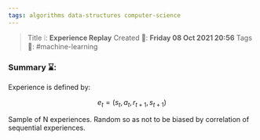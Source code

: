 ```yaml
---
tags: algorithms data-structures computer-science
---
```

> Title ❕: **Experience Replay**
> Created 📅: **Friday 08 Oct 2021 20:56**
  Tags 📎: #machine-learning 

### Summary ⌛:
Experience is defined by:

$$e_t=(s_t,a_t,r_{t+1},s_{t+1})$$

Sample of N experiences. Random so as not to be biased by correlation of sequential experiences.